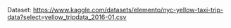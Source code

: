 Dataset: https://www.kaggle.com/datasets/elemento/nyc-yellow-taxi-trip-data?select=yellow_tripdata_2016-01.csv
